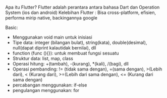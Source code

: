 Apa itu Flutter? Flutter adalah perantara antara bahasa Dart dan Operation System (ios dan android)
Kelebihan Flutter : Bisa cross-platform, efisien, performa mirip native, backingannya google

Basic:
- Menggunakan void main untuk inisiasi
- Tipe data: integer (bilangan bulat), string(kata), double(desimal), null(dapat diprint kalautidak bernilai), dll
- function (func <nama>(){}): untuk membuat fungsi sesuatu
- Struktur data: list, map, class
- Operasi hitung: +(tambah), -(kurang), *(kali), /(bagi), dll
- Operasi pembanding: != (tidak sama dengan), =(sama dengan), >(Lebih dari), < (Kurang dari), >=(Lebih dari sama dengan), <= (Kurang dari sama dengan)
- percabangan menggunakan: if-else
- pengulangan menggunakan: for
